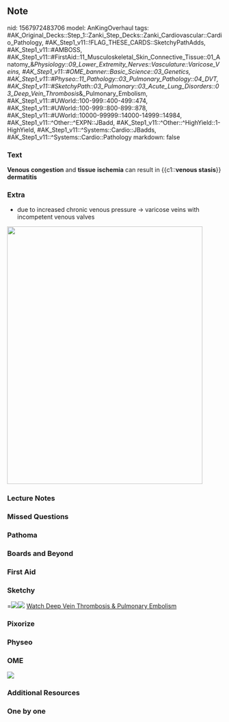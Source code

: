 ## Note
nid: 1567972483706
model: AnKingOverhaul
tags: #AK_Original_Decks::Step_1::Zanki_Step_Decks::Zanki_Cardiovascular::Cardio_Pathology, #AK_Step1_v11::!FLAG_THESE_CARDS::SketchyPathAdds, #AK_Step1_v11::#AMBOSS, #AK_Step1_v11::#FirstAid::11_Musculoskeletal_Skin_Connective_Tissue::01_Anatomy_&_Physiology::09_Lower_Extremity_Nerves::Vasculature::Varicose_Veins, #AK_Step1_v11::#OME_banner::Basic_Science::03_Genetics, #AK_Step1_v11::#Physeo::11_Pathology::03_Pulmonary_Pathology::04_DVT, #AK_Step1_v11::#SketchyPath::03_Pulmonary::03_Acute_Lung_Disorders::03_Deep_Vein_Thrombosis_&_Pulmonary_Embolism, #AK_Step1_v11::#UWorld::100-999::400-499::474, #AK_Step1_v11::#UWorld::100-999::800-899::878, #AK_Step1_v11::#UWorld::10000-99999::14000-14999::14984, #AK_Step1_v11::^Other::^EXPN::JBadd, #AK_Step1_v11::^Other::^HighYield::1-HighYield, #AK_Step1_v11::^Systems::Cardio::JBadds, #AK_Step1_v11::^Systems::Cardio::Pathology
markdown: false

### Text
<b>Venous</b> <b>congestion</b> and <b>tissue</b> <b>ischemia</b>
can result in {{c1::<b>venous stasis</b>}} <b>dermatitis</b>

### Extra
* due to increased chronic venous pressure -> varicose veins
with incompetent venous valves
<div><img src="varicose%20veins.png" class="" style=
"height: 601px; width: 457px;"></div>

### Lecture Notes


### Missed Questions


### Pathoma


### Boards and Beyond


### First Aid


### Sketchy
=<img src=
"venous%20insufficiency%20edema,%20etc_1566160514431.jpg"><img src=
"Zoverall%20picture-6911994f925d925aedd4e1db28388999755f7f05_1566160514431.jpg">
<a href=
"https://dashboard.sketchy.com/study/medical/courses/medical-pathophysiology/units/medical-pathophysiology-pulmonary/videos/medical-pathophysiology-pulmonary-acute-lung-disorders-deep-vein-thrombosis-and-pulmonary-embolism?utm_source=anki&utm_medium=partnership&utm_campaign=february_update&utm_content=medical">
Watch Deep Vein Thrombosis & Pulmonary Embolism</a>

### Pixorize


### Physeo


### OME
<div class="ome-widget">
  <a href=
  "https://onlinemeded.org/spa/pulmonary-hypertension?ref=anki"><img src="_OME_AnkiFlashcards_Topic_2.png"></a>
</div>

### Additional Resources


### One by one

